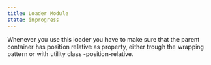 ```yaml
---
title: Loader Module
state: inprogress
---
```


Whenever you use this loader you have to make sure that the parent container has position relative as
property, either trough the wrapping pattern or with utility class -position-relative.
